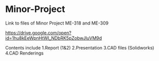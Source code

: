 # Minor-Project

Link to files of Minor Project ME-318 and ME-309

https://drive.google.com/open?id=1hu8kEeWpnHtWl_NDbRK5pZobwJluVM9d

Contents include
1.Report (1&2)
2.Presentation
3.CAD files (Solidworks)
4.CAD Renderings 
